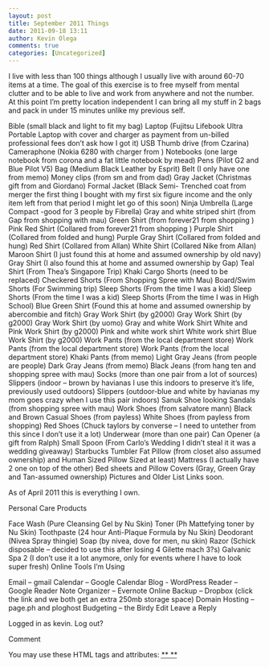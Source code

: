 ```yaml
---
layout: post
title: September 2011 Things
date: 2011-09-18 13:11
author: Kevin Olega
comments: true
categories: [Uncategorized]
---
```

I live with less than 100 things although I usually live with around 60-70 items at a time. The goal of this exercise is to free myself from mental clutter and to be able to live and work from anywhere and not the number. At this point I’m pretty location independent I can bring all my stuff in 2 bags and pack in under 15 minutes unlike my previous self.

Bible (small black and light to fit my bag)
Laptop (Fujitsu Lifebook Ultra Portable Laptop with cover and charger as payment from un-billed professional fees don’t ask how I got it)
USB Thumb drive (from Czarina)
Cameraphone (Nokia 6280 with charger from )
Notebooks (one large notebook from corona and a fat little notebook by mead)
Pens (Pilot G2 and Blue Pilot V5)
Bag (Medium Black Leather by Esprit)
Belt (I only have one from memo)
Money clips (from sm and from dad)
Gray Jacket (Christmas gift from  and Giordano)
Formal Jacket (Black Semi- Trenched coat from merger the first thing I bought with my first six figure income and the only item left from that period I might let go of this soon)
Ninja Umbrella (Large Compact -good for 3 people by Fibrella)
Gray and white striped shirt (from Gap from shopping with mau)
Green Shirt (from forever21 from shopping )
Pink Red Shirt (Collared from forever21 from shopping )
Purple Shirt (Collared from folded and hung)
Purple Gray Shirt (Collared from folded and hung)
Red Shirt (Collared from Allan)
White Shirt (Collared Nike from Allan)
Maroon Shirt (I just found this at home and assumed ownership by old navy)
Gray Shirt (I also found this at home and assumed ownership by Gap)
Teal Shirt (From Thea’s Singapore Trip)
Khaki Cargo Shorts (need to be replaced)
Checkered Shorts (From Shopping Spree with Mau)
Board/Swim Shorts (For Swimming trip)
Sleep Shorts (From the time I was a kid)
Sleep Shorts (From the time I was a kid)
Sleep Shorts (From the time I was in High School)
Blue Green Shirt (Found this at home and assumed ownership by abercombie and fitch)
Gray Work Shirt (by g2000)
Gray Work Shirt (by g2000)
Gray Work Shirt (by uomo)
Gray and white Work Shirt
White and Pink Work Shirt (by g2000)
Pink and white work shirt
White work shirt
Blue Work Shirt (by g2000)
Work Pants (from the local department store)
Work Pants (from the local department store)
Work Pants (from the local department store)
Khaki Pants (from memo)
Light Gray Jeans (from people are people)
Dark Gray Jeans (from memo)
Black Jeans (from hang ten and shopping spree with mau)
Socks (more than one pair from a lot of sources)
Slippers (indoor – brown by havianas I use this indoors to preserve it’s life, previously used outdoors)
Slippers (outdoor-blue and white by havianas my mom goes crazy when I use this pair indoors)
Sanuk Shoe looking Sandals (from shopping spree with mau)
Work Shoes (from salvatore mann)
Black and Brown Casual Shoes (from payless)
White Shoes (from payless from shopping)
Red Shoes (Chuck taylors by converse – I need to untether from this since I don’t use it a lot)
Underwear (more than one pair)
Can Opener (a gift from Ralph)
Small Spoon (From Carlo’s Wedding I didn’t steal it it was a wedding giveaway)
Starbucks Tumbler 
Fat Pillow (from closet also assumed ownership) and Human Sized Pillow Sized at least)
Mattress (I actually have 2 one on top of the other)
Bed sheets and Pillow Covers (Gray, Green Gray and Tan-assumed ownership)
Pictures and Older List Links soon.

As of April 2011 this is everything I own.

Personal Care Products

Face Wash (Pure Cleansing Gel by Nu Skin)
Toner (Ph Mattefying toner by Nu Skin)
Toothpaste (24 hour Anti-Plaque Formula by Nu Skin)
Deodorant (Nivea Spray thingie)
Soap (by nivea, dove for men, nu skin)
Razor (Schick disposable – decided to use this after losing 4 Gilette mach 3?s)
Galvanic Spa 2 (I don’t use it a lot anymore, only for events where I have to look super fresh)
Online Tools I’m Using

Email – gmail
Calendar – Google Calendar
Blog - WordPress
Reader – Google Reader
Note Organizer – Evernote
Online Backup – Dropbox (click the link and we both get an extra 250mb storage space)
Domain Hosting – page.ph and ploghost
Budgeting – the Birdy
Edit
Leave a Reply

Logged in as kevin. Log out?

Comment

You may use these HTML tags and attributes: <a title=""> <abbr title=""> <acronym title=""> **
**</acronym></abbr></a>
